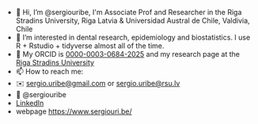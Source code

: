- 👋 Hi, I’m @sergiouribe, I'm Associate Prof and Researcher in the Riga Stradins University, Riga Latvia & Universidad Austral de Chile, Valdivia, Chile
- 👀 I’m interested in dental research, epidemiology and biostatistics. I use R +  Rstudio + tidyverse almost all of the time. 
- 🔬 My ORCID is [0000-0003-0684-2025](https://orcid.org/0000-0003-0684-2025) and my research page at the [Riga Stradins University](https://science.rsu.lv/en/persons/sergio-e-uribe)
- 📫 How to reach me: 
- ✉️ sergio.uribe@gmail.com or sergio.uribe@rsu.lv 
-  @sergiouribe
- [LinkedIn](https://www.linkedin.com/in/sergiouribe/)
- webpage https://www.sergiouri.be/

<!---
sergiouribe/sergiouribe is a ✨ special ✨ repository because its `README.md` (this file) appears on your GitHub profile.
You can click the Preview link to take a look at your changes.
--->

